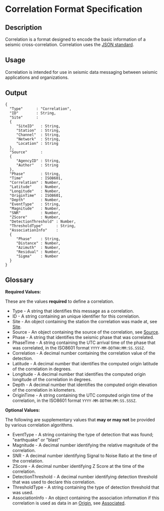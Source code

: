 # Correlation Format Specification

## Description

Correlation is a format designed to encode the basic information of a seismic
cross-correlation.  Correlation uses the [JSON standard](http://www.json.org).

## Usage
Correlation is intended for use in seismic data messaging between seismic
applications and organizations.

## Output

    {
      "Type"      : "Correlation",
      "ID"        : String,
      "Site"      :
      {
         "SiteID"   : String,
         "Station"  : String,
         "Channel"  : String,
         "Network"  : String,
         "Location" : String
      },
      "Source"      :
      {
         "AgencyID" : String,
         "Author"   : String
      },
      "Phase"       : String,
      "Time"        : ISO8601,
      "Correlation" : Number,
      "Latitude"    : Number,
      "Longitude"   : Number,
      "OriginTime"  : ISO8601,
      "Depth"       : Number,
      "EventType"   : String,
      "Magnitude"   : Number,
      "SNR"         : Number,
      "ZScore"      : Number,
      "DetectionThreshold" : Number,
      "ThresholdType"      : String,
      "AssociationInfo"    :
      {
         "Phase"    : String,
         "Distance" : Number,
         "Azimuth"  : Number,
         "Residual" : Number,
         "Sigma"    : Number
      }
    }

## Glossary
**Required Values:**

These are the values **required** to define a correlation.
* Type - A string that identifies this message as a correlation.
* ID - A string containing an unique identifier for this correlation.
* Site - An object containing the station the correlation was made at, see
[Site](Site.md).
* Source - An object containing the source of the correlation, see
[Source](Source.md).
* Phase - A string that identifies the seismic phase that was correlated.
* PhaseTime - A string containing the UTC arrival time of the phase that was
correlated, in the ISO8601 format `YYYY-MM-DDTHH:MM:SS.SSSZ`.
* Correlation - A decimal number containing the correlation value of the
detection.
* Latitude - A decimal number that identifies the computed origin latitude of
the correlation in degrees.
* Longitude - A decimal number that identifies the computed origin longitude of
the correlation in degrees.
* Depth - A decimal number that identifies the computed origin elevation of the
correlation in kilometers.
* OriginTime - A string containing the UTC computed origin time of the
correlation, in the ISO8601 format `YYYY-MM-DDTHH:MM:SS.SSSZ`.

**Optional Values:**

The following are supplementary values that **may or may not** be provided by
various correlation algorithms.
* EventType - A string containing the type of detection that was found;
"earthquake" or "blast"
* Magnitude - A decimal number identifying the relative magnitude of the
correlation.
* SNR - A decimal number identifying Signal to Noise Ratio at the time of the
correlation.
* ZScore - A decimal number identifying Z Score at the time of the correlation.
* DetectionThreshold - A decimal number identifying detection threshold that was
used to declare this correlation.
* ThresholdType - A string containing the type of detection threshold that was
used.
* AssociationInfo - An object containing the association information if this
correlation is used as data in an [Origin](Origin.md), see
[Associated](Associated.md).
